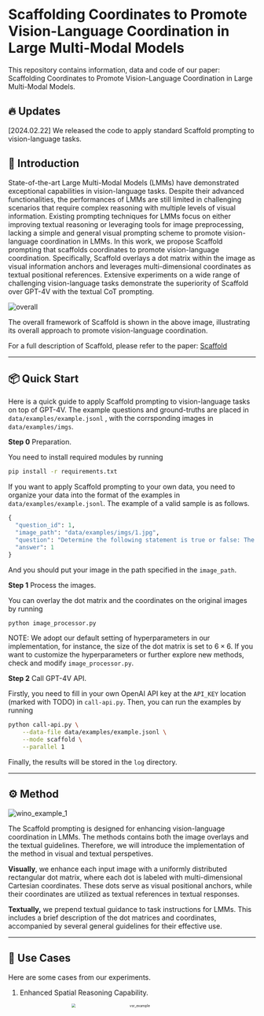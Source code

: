 # Scaffolding Coordinates to Promote Vision-Language Coordination in Large Multi-Modal Models

This repository contains information, data and code of our paper: Scaffolding Coordinates to Promote Vision-Language Coordination in Large Multi-Modal Models.

## 🔥 Updates

[2024.02.22] We released the code to apply standard Scaffold prompting to vision-language tasks.

## 📍 Introduction

State-of-the-art Large Multi-Modal Models (LMMs) have demonstrated exceptional capabilities in vision-language tasks. Despite their advanced functionalities, the performances of LMMs are still limited in challenging scenarios that require complex reasoning with multiple levels of visual information. Existing prompting techniques for LMMs focus on either improving textual reasoning or leveraging tools for image preprocessing, lacking a simple and general visual prompting scheme to promote vision-language coordination in LMMs. In this work, we propose Scaffold prompting that scaffolds coordinates to promote vision-language coordination. Specifically, Scaffold overlays a dot matrix within the image as visual information anchors and leverages multi-dimensional coordinates as textual positional references. Extensive experiments on a wide range of challenging vision-language tasks demonstrate the superiority of Scaffold over GPT-4V with the textual CoT prompting.

![overall](assets/overall.jpg)

The overall framework of Scaffold is shown in the above image, illustrating its overall approach to promote vision-language coordination.

For a full description of Scaffold, please refer to the paper: [Scaffold](https://arxiv.org/abs/2402.12058)


---

## 📦 Quick Start

Here is a quick guide to apply Scaffold prompting to vision-language tasks on top of GPT-4V. The example questions and ground-truths are placed in `data/examples/example.jsonl` , with the corrsponding images in `data/examples/imgs`.

**Step 0** Preparation.

You need to install required modules by running

```bash
pip install -r requirements.txt
```

If you want to apply Scaffold prompting to your own data, you need to organize your data into the format of the examples in `data/examples/example.jsonl`. The example of a valid sample is as follows.

```python
{
  "question_id": 1, 
  "image_path": "data/examples/imgs/1.jpg", 
  "question": "Determine the following statement is true or false: The person is facing the banana.", 
  "answer": 1
}
```

And you should put your image in the path specified in the `image_path`.

**Step 1** Process the images.

You can overlay the dot matrix and the coordinates on the original images by running

```bash
python image_processor.py
```

NOTE: We adopt our default setting of hyperparameters in our implementation, for instance, the size of the dot matrix is set to $6 \times 6$. If you want to customize the hyperparameters or further explore new methods, check and modify `image_processor.py`.

**Step 2** Call GPT-4V API.

Firstly, you need to fill in your own OpenAI API key at the `API_KEY` location (marked with TODO) in `call-api.py`. Then, you can run the examples by running

```bash
python call-api.py \
	--data-file data/examples/example.jsonl \
	--mode scaffold \
	--parallel 1
```

Finally, the results will be stored in the `log` directory.

---

## ⚙️ Method

![wino_example_1](assets/wino_example_1.jpg)

The Scaffold prompting is designed for enhancing vision-language coordination in LMMs. The methods contains both the image overlays and the textual guidelines. Therefore, we will introduce the implementation of the method in visual and textual perspetives.

**Visually**, we enhance each input image with a uniformly distributed rectangular dot matrix, where each dot is labeled with multi-dimensional Cartesian coordinates. These dots serve as visual positional anchors, while their coordinates are utilized as textual references in textual responses. 

**Textually,**  we prepend textual guidance to task instructions for LMMs. This includes a brief description of the dot matrices and coordinates, accompanied by several general guidelines for their effective use. 


---

## 🚀 Use Cases

Here are some cases from our experiments.

1. Enhanced Spatial Reasoning Capability.

   <div align=center>
   <img src="assets/vsr_example.jpg" alt="vsr_example" width="75%" style="zoom: 50%;" />
   </div>

2. Improved Compositional Reasoning Capability.

   <div align=center>
   <img src="assets/wino_example_2.jpg" alt="wino_example_2" width="75%" style="zoom:50%;" />
   </div>

3. Elicited Visual Search Capability on high-resolution images.

   <div align=center>
   <img src="assets/vstar_example.jpg" alt="vstar_example" width="75%" style="zoom:50%;" />
   </div>

---

## 📂 Results

We conduct extensive experiments on 11 challenging vision-language benchmarks on top of GPT-4V and the results are as follows.

![results](assets/results.jpg)

![active_perception](assets/active_perception.jpg)

Furthermore, we combine Scaffold with active perception and conduct experiments on V* Bench direct_attributes subset. The results, detailed as follows, indicate that Scaffold can function as an effective scaffold for active perception.

<div align=center>
<img src="assets/results_active.jpg" alt="results_active" width="75%" style="zoom:33%;" />
</div>

## 👏 Citation

```
@misc{lei2024scaffolding,
      title={Scaffolding Coordinates to Promote Vision-Language Coordination in Large Multi-Modal Models}, 
      author={Xuanyu Lei and Zonghan Yang and Xinrui Chen and Peng Li and Yang Liu},
      year={2024},
      eprint={2402.12058},
      archivePrefix={arXiv},
      primaryClass={cs.CV}
}
```
